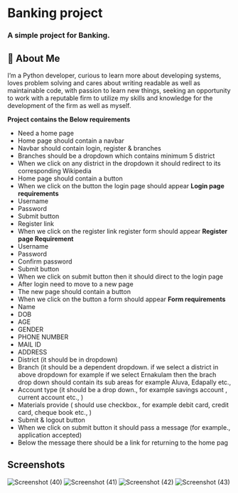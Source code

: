 
# Banking project
 ### A simple project for Banking. 

## 🚀 About Me
I’m a Python developer, curious to learn more about developing systems, loves problem solving and cares about writing readable as well as maintainable code, with passion to learn new things, seeking  an opportunity  to work with a  reputable  firm to utilize my skills and knowledge for the development of the firm as well as myself.


**Project contains the Below requirements**
- Need a home page 
- Home page should contain a navbar
- Navbar should contain login, register & branches
- Branches should be a dropdown which contains minimum 5 district
- When we click on any district in the dropdown it should redirect to its corresponding 
  Wikipedia
- Home page should contain a button 
- When we click on the button the login page should appear
**Login page requirements**
- Username
- Password
- Submit button
- Register link
- When we click on the register link register form should appear
**Register page Requirement**
- Username
- Password
- Confirm password
- Submit button
- When we click on submit button then it should direct to the login page
- After login need to move to a new page
- The new page should contain a button
- When we click on the button a form should appear
**Form requirements**
- Name
- DOB
- AGE
- GENDER
- PHONE NUMBER
- MAIL ID
- ADDRESS
- District (it should be in dropdown)
- Branch (it should be a dependent dropdown. if we select a district in above 
  dropdown for example if we select Ernakulam then the brach drop down should 
  contain its sub areas for example Aluva, Edapally etc.,
- Account type (it should be a drop down., for example savings account , current 
  account etc., )
- Materials provide ( should use checkbox., for example debit card, credit card, 
  cheque book etc., )
- Submit & logout button
- When we click on submit button it should pass a message (for example., application 
  accepted)
- Below the message there should be a link for returning to the home pag
 
## Screenshots
![Screenshot (40)](https://user-images.githubusercontent.com/105106551/197323166-2be6f58a-d35e-4484-914c-4b0ccdd317d6.png)
![Screenshot (41)](https://user-images.githubusercontent.com/105106551/197323173-c443c1f4-a7ba-455f-b6a2-277ad1bdaa9e.png)
![Screenshot (42)](https://user-images.githubusercontent.com/105106551/197323177-906ac71a-e563-4dbe-9f20-f9e558a65f4c.png)
![Screenshot (43)](https://user-images.githubusercontent.com/105106551/197323182-260e2421-40fa-451a-92a7-2d1372d341ff.png)

